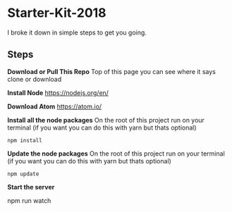 # Starter-Kit-2018

I broke it down in simple steps to get you going.

**Steps**
---------

**Download or Pull This Repo**
	Top of this page you can see where it says clone or download

 **Install Node**
	https://nodejs.org/en/

**Download Atom**
	https://atom.io/

 **Install all the node packages**
On the root of this project run on your terminal (if you want you can do this with yarn but thats optional)

    npm install

 **Update the node packages**
On the root of this project run on your terminal (if you want you can do this with yarn but thats optional)

    npm update


**Start the server**

  npm run watch
